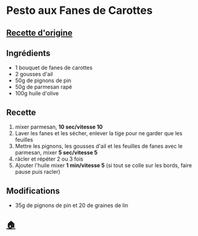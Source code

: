 # Pesto aux Fanes de Carottes
## [Recette d'origine](https://www.espace-recettes.fr/sauces-dips-et-pates-a-tartiner-recettes/pesto-de-fanes-de-carottes/05w4sk18-d42da-081354-96a3e-0hhszp6f)

## Ingrédients
- 1 bouquet de fanes de carottes
- 2 gousses d'ail
- 50g de pignons de pin
- 50g de parmesan rapé
- 100g huile d'olive

## Recette
1. mixer parmesan, **10 sec/vitesse 10**
2. Laver les fanes et les sécher, enlever la tige pour ne garder que les feuilles
3. Mettre les pignons, les gousses d'ail et les feuilles de fanes avec le parmesan, mixer **5 sec/vitesse 5**
4. râcler et répéter 2 ou 3 fois
5. Ajouter l'huile mixer **1 min/vitesse 5** (si tout se colle sur les bords, faire pause puis racler)


## Modifications
- 35g de pignons de pin et 20 de graines de lin


## [:house:](/)

